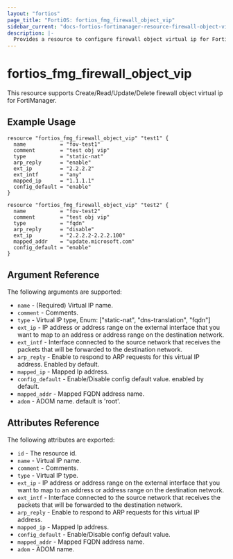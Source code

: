 ```yaml
---
layout: "fortios"
page_title: "FortiOS: fortios_fmg_firewall_object_vip"
sidebar_current: "docs-fortios-fortimanager-resource-firewall-object-vip"
description: |-
  Provides a resource to configure firewall object virtual ip for FortiManager.
---
```


# fortios_fmg_firewall_object_vip
This resource supports Create/Read/Update/Delete firewall object virtual ip for FortiManager.

## Example Usage
```hcl
resource "fortios_fmg_firewall_object_vip" "test1" {
  name           = "fov-test1"
  comment        = "test obj vip"
  type           = "static-nat"
  arp_reply      = "enable"
  ext_ip         = "2.2.2.2"
  ext_intf       = "any"
  mapped_ip      = "1.1.1.1"
  config_default = "enable"
}

resource "fortios_fmg_firewall_object_vip" "test2" {
  name           = "fov-test2"
  comment        = "test obj vip"
  type           = "fqdn"
  arp_reply      = "disable"
  ext_ip         = "2.2.2.2-2.2.2.100"
  mapped_addr    = "update.microsoft.com"
  config_default = "enable"
}
```

## Argument Reference
The following arguments are supported:

* `name` - (Required) Virtual IP name.
* `comment` - Comments.
* `type` -  Virtual IP type, Enum: ["static-nat", "dns-translation", "fqdn"]
* `ext_ip` - IP address or address range on the external interface that you want to map to an address or address range on the destination network.
* `ext_intf` - Interface connected to the source network that receives the packets that will be forwarded to the destination network.
* `arp_reply` - Enable to respond to ARP requests for this virtual IP address. Enabled by default.
* `mapped_ip` - Mapped Ip address.
* `config_default` - Enable/Disable config default value. enabled by default.
* `mapped_addr` - Mapped FQDN address name.
* `adom` - ADOM name. default is 'root'.

## Attributes Reference
The following attributes are exported:

* `id` - The resource id.
* `name` - Virtual IP name.
* `comment` - Comments.
* `type` -  Virtual IP type.
* `ext_ip` - IP address or address range on the external interface that you want to map to an address or address range on the destination network.
* `ext_intf` - Interface connected to the source network that receives the packets that will be forwarded to the destination network.
* `arp_reply` - Enable to respond to ARP requests for this virtual IP address.
* `mapped_ip` - Mapped Ip address.
* `config_default` - Enable/Disable config default value.
* `mapped_addr` - Mapped FQDN address name.
* `adom` - ADOM name.
